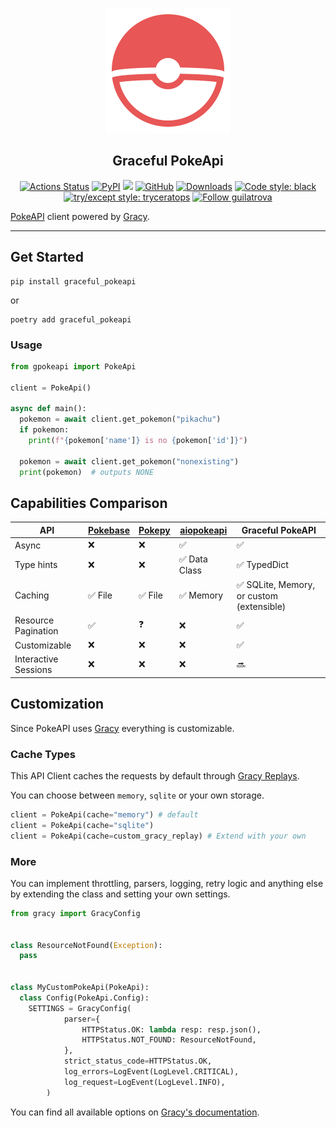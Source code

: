 <p align="center">
    <img width="200px" src="./img/logo.svg">
</p>

<h2 align="center">Graceful PokeApi</h2>

<p align="center">
  <!-- CI --><a href="https://github.com/guilatrova/graceful-pokeapi/actions"><img alt="Actions Status" src="https://github.com/guilatrova/graceful-pokeapi/workflows/CI/badge.svg"></a>
  <!-- PyPI --><a href="https://pypi.org/project/graceful_pokeapi/"><img alt="PyPI" src="https://img.shields.io/pypi/v/graceful_pokeapi"/></a>
  <!-- Supported Python versions --><img src="https://badgen.net/pypi/python/graceful_pokeapi" />
  <!-- Alternative Python versioning: <img alt="python version" src="https://img.shields.io/badge/python-3.9%20%7C%203.10-blue"> -->
  <!-- LICENSE --><a href="https://github.com/guilatrova/graceful-pokeapi/blob/main/LICENSE"><img alt="GitHub" src="https://img.shields.io/github/license/guilatrova/graceful_pokeapi"/></a>
  <!-- PyPI downloads --><a href="https://pepy.tech/project/graceful_pokeapi/"><img alt="Downloads" src="https://static.pepy.tech/personalized-badge/graceful_pokeapi?period=total&units=international_system&left_color=grey&right_color=blue&left_text=%F0%9F%A6%96%20Downloads"/></a>
  <!-- Formatting --><a href="https://github.com/psf/black"><img alt="Code style: black" src="https://img.shields.io/badge/code%20style-black-000000.svg"/></a>
   <!-- Tryceratops --><a href="https://github.com/guilatrova/tryceratops"><img alt="try/except style: tryceratops" src="https://img.shields.io/badge/try%2Fexcept%20style-tryceratops%20%F0%9F%A6%96%E2%9C%A8-black" /></a>
  <!-- Follow handle --><a href="https://twitter.com/intent/user?screen_name=guilatrova"><img alt="Follow guilatrova" src="https://img.shields.io/twitter/follow/guilatrova?style=social"/></a>
</p>

[PokeAPI](https://pokeapi.co/) client powered by [Gracy](https://github.com/guilatrova/gracy).

---

## Get Started

```
pip install graceful_pokeapi
```

or

```
poetry add graceful_pokeapi
```

### Usage

```py
from gpokeapi import PokeApi

client = PokeApi()

async def main():
  pokemon = await client.get_pokemon("pikachu")
  if pokemon:
    print(f"{pokemon['name']} is no {pokemon['id']}")

  pokemon = await client.get_pokemon("nonexisting")
  print(pokemon)  # outputs NONE
```

## Capabilities Comparison

| API                  | [Pokebase](https://github.com/PokeAPI/pokebase) | [Pokepy](https://github.com/PokeAPI/pokepy) | [aiopokeapi](https://github.com/beastmatser/aiopokeapi) | Graceful PokeAPI                         |
| -------------------- | ----------------------------------------------- | ------------------------------------------- | ------------------------------------------------------- | ---------------------------------------- |
| Async                | ❌                                               | ❌                                           | ✅                                                       | ✅                                        |
| Type hints           | ❌                                               | ❌                                           | ✅ Data Class                                            | ✅ TypedDict                              |
| Caching              | ✅ File                                          | ✅ File                                      | ✅ Memory                                                | ✅ SQLite, Memory, or custom (extensible) |
| Resource Pagination  | ✅                                               | ❓                                           | ❌                                                       | ✅                                        |
| Customizable         | ❌                                               | ❌                                           | ❌                                                       | ✅                                        |
| Interactive Sessions | ❌                                               | ❌                                           | ❌                                                       | 🔜                                        |

## Customization

Since PokeAPI uses [Gracy](https://github.com/guilatrova/gracy) everything is customizable.

### Cache Types

This API Client caches the requests by default through [Gracy Replays](https://github.com/guilatrova/gracy#replay-requests).

You can choose between `memory`, `sqlite` or your own storage.

```py
client = PokeApi(cache="memory") # default
client = PokeApi(cache="sqlite")
client = PokeApi(cache=custom_gracy_replay) # Extend with your own
```

### More

You can implement throttling, parsers, logging, retry logic and anything else by extending the class and setting your own settings.

```py
from gracy import GracyConfig


class ResourceNotFound(Exception):
  pass


class MyCustomPokeApi(PokeApi):
  class Config(PokeApi.Config):
    SETTINGS = GracyConfig(
            parser={
                HTTPStatus.OK: lambda resp: resp.json(),
                HTTPStatus.NOT_FOUND: ResourceNotFound,
            },
            strict_status_code=HTTPStatus.OK,
            log_errors=LogEvent(LogLevel.CRITICAL),
            log_request=LogEvent(LogLevel.INFO),
        )
```

You can find all available options on [Gracy's documentation](https://github.com/guilatrova/gracy).

